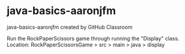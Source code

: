 # java-basics-aaronjfm
java-basics-aaronjfm created by GitHub Classroom

Run the RockPaperScissors game through running the "Display" class.
Location: RockPaperScissorsGame > src > main > java > display